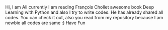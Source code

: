 Hi, I am Ali currently I am reading François Chollet awesome book Deep Learning with Python and also I try to write codes. 
He has already shared all codes. You can check it out, also you read from my repository because I am newbie all codes are same :)
Have Fun
